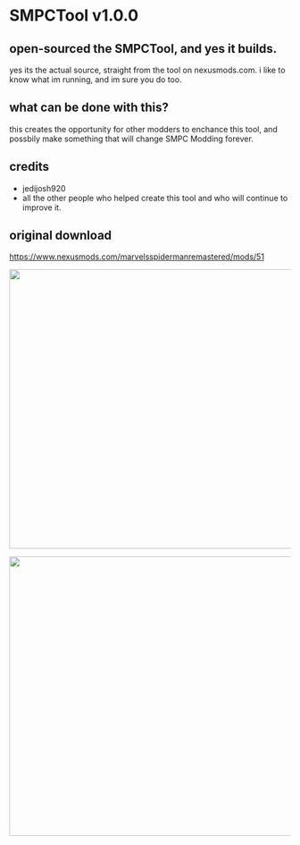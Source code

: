 # SMPCTool v1.0.0  

## open-sourced the SMPCTool, and yes it builds.
yes its the actual source, straight from the tool on nexusmods.com. i like to know what im running, and im sure you do too.

## what can be done with this?
this creates the opportunity for other modders to enchance this tool, and possbily make something that will change SMPC Modding forever.

## credits
- jedijosh920
- all the other people who helped create this tool and who will continue to improve it.

## original download
https://www.nexusmods.com/marvelsspidermanremastered/mods/51

<p align="center">
  <img width="700" height="500" src="https://a.pomf.cat/hndpga.png">
</p>

<p align="center">
  <img width="700" height="500" src="https://a.pomf.cat/ygqtof.png">
</p>
